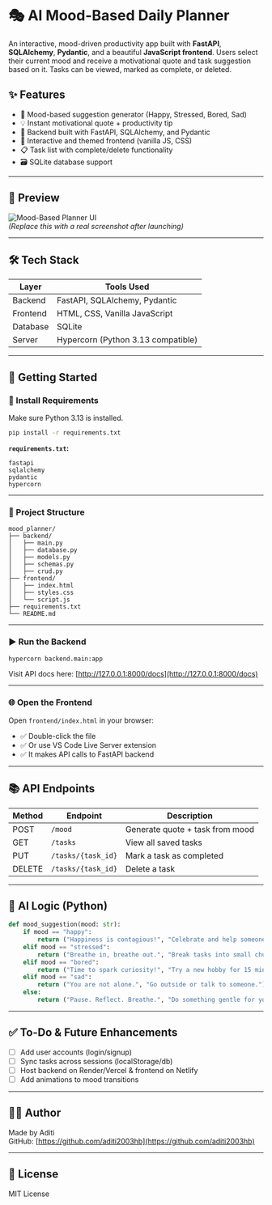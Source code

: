 # 🎭 AI Mood-Based Daily Planner

An interactive, mood-driven productivity app built with **FastAPI**, **SQLAlchemy**, **Pydantic**, and a beautiful **JavaScript frontend**. Users select their current mood and receive a motivational quote and task suggestion based on it. Tasks can be viewed, marked as complete, or deleted.


## ✨ Features

- 🌈 Mood-based suggestion generator (Happy, Stressed, Bored, Sad)
- 💡 Instant motivational quote + productivity tip
- 🧠 Backend built with FastAPI, SQLAlchemy, and Pydantic
- 🎨 Interactive and themed frontend (vanilla JS, CSS)
- 📋 Task list with complete/delete functionality
- 🗃️ SQLite database support

---

## 📸 Preview

![Mood-Based Planner UI](https://dummyimage.com/700x400/00ffff/000&text=Mood+Planner+Preview)  
*(Replace this with a real screenshot after launching)*

---

## 🛠 Tech Stack

| Layer      | Tools Used                        |
|------------|-----------------------------------|
| Backend    | FastAPI, SQLAlchemy, Pydantic     |
| Frontend   | HTML, CSS, Vanilla JavaScript     |
| Database   | SQLite                            |
| Server     | Hypercorn (Python 3.13 compatible)|

---

## 🚀 Getting Started

### 🔧 Install Requirements

Make sure Python 3.13 is installed.

```bash
pip install -r requirements.txt
```

**`requirements.txt`:**
```
fastapi
sqlalchemy
pydantic
hypercorn
```

---

### 📂 Project Structure

```
mood_planner/
├── backend/
│   ├── main.py
│   ├── database.py
│   ├── models.py
│   ├── schemas.py
│   ├── crud.py
├── frontend/
│   ├── index.html
│   ├── styles.css
│   └── script.js
├── requirements.txt
└── README.md
```

---

### ▶️ Run the Backend

```bash
hypercorn backend.main:app
```

Visit API docs here: [http://127.0.0.1:8000/docs](http://127.0.0.1:8000/docs)

---

### 🌐 Open the Frontend

Open `frontend/index.html` in your browser:

- ✅ Double-click the file  
- ✅ Or use VS Code Live Server extension  
- ✅ It makes API calls to FastAPI backend

---

## 📚 API Endpoints

| Method | Endpoint           | Description                      |
|--------|--------------------|----------------------------------|
| POST   | `/mood`            | Generate quote + task from mood |
| GET    | `/tasks`           | View all saved tasks            |
| PUT    | `/tasks/{task_id}` | Mark a task as completed        |
| DELETE | `/tasks/{task_id}` | Delete a task                   |

---

## 🤖 AI Logic (Python)

```python
def mood_suggestion(mood: str):
    if mood == "happy":
        return ("Happiness is contagious!", "Celebrate and help someone today.")
    elif mood == "stressed":
        return ("Breathe in, breathe out.", "Break tasks into small chunks.")
    elif mood == "bored":
        return ("Time to spark curiosity!", "Try a new hobby for 15 mins.")
    elif mood == "sad":
        return ("You are not alone.", "Go outside or talk to someone.")
    else:
        return ("Pause. Reflect. Breathe.", "Do something gentle for yourself.")
```

---

## ✅ To-Do & Future Enhancements

- [ ] Add user accounts (login/signup)
- [ ] Sync tasks across sessions (localStorage/db)
- [ ] Host backend on Render/Vercel & frontend on Netlify
- [ ] Add animations to mood transitions

---

## 👩‍💻 Author

Made by Aditi   
GitHub: [https://github.com/aditi2003hb](https://github.com/aditi2003hb)

---

## 📄 License

MIT License
